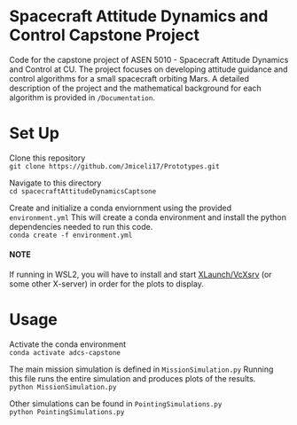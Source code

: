 # Spacecraft Attitude Dynamics and Control Capstone Project
Code for the capstone project of ASEN 5010 - Spacecraft Attitude Dynamics and Control at
CU. The project focuses on developing attitude guidance and control algorithms for a small 
spacecraft orbiting Mars. A detailed description of the project and the mathematical 
background for each algorithm is provided in `/Documentation`.

# Set Up
Clone this repository\
`git clone https://github.com/Jmiceli17/Prototypes.git`

Navigate to this directory\
`cd spacecraftAttitudeDynamicsCaptsone`

Create and initialize a conda enviornment using the provided `environment.yml` This will create a conda environment and install the python dependencies needed to run this code.\
`conda create -f environment.yml`

#### NOTE
If running in WSL2, you will have to install and start [XLaunch/VcXsrv](https://sourceforge.net/projects/vcxsrv/) (or some other X-server) in order for the plots to display.

# Usage
Activate the conda environment\
`conda activate adcs-capstone`

The main mission simulation is defined in `MissionSimulation.py` Running this file runs the entire simulation and
produces plots of the results.\
`python MissionSimulation.py`

Other simulations can be found in `PointingSimulations.py`\
`python PointingSimulations.py`
